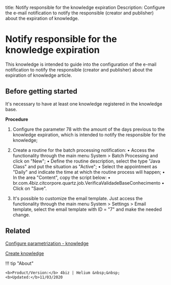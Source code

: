 title: Notify responsible for the knowledge expiration
Description: Configure the e-mail notification to notify the responsible (creator and publisher) about the expiration of knowledge.

# Notify responsible for the knowledge expiration

This knowledge is intended to guide into the configuration of the e-mail notification to notify the responsible (creator and publisher) about the expiration of knowledge article.

## Before getting started

It's necessary to have at least one knowledge registered in the knowledge base.

**Procedure**

1. Configure the parameter 78 with the amount of the days previous to the knowledge expiration, which is intended to notify the responsible for the knowledge;

2.	Create a routine for the batch processing notification:
        •	Access the functionality through the main menu System > Batch Processing and click on "New";
        •	Define the routine description, select the type "Java Class" and put the situation as "Active";
        •	Select the appointment as "Daily" and indicate the time at which the routine process will happen;
        •	In the area "Content", copy the script below:
        •	br.com.4biz.citcorpore.quartz.job.VerificaValidadeBaseConhecimento
        •	Click on "Save".

3.	It's possible to customize the email template. Just access the functionality through the main menu System > Settings > Email template, select the email template with ID = "7" and make the needed change.


Related
-------

[Configure parametrization - knowledge](/en-us/4biz-helium/platform-administration/parameters-list/configure-parametrization-knowledge.html)

[Create knowledge](/en-us/4biz-helium/processes/knowledge/use/create-knowledge.html)


!!! tip "About"

    <b>Product/Version:</b> 4biz | Helium &nbsp;&nbsp;
    <b>Updated:</b>11/03/2020
